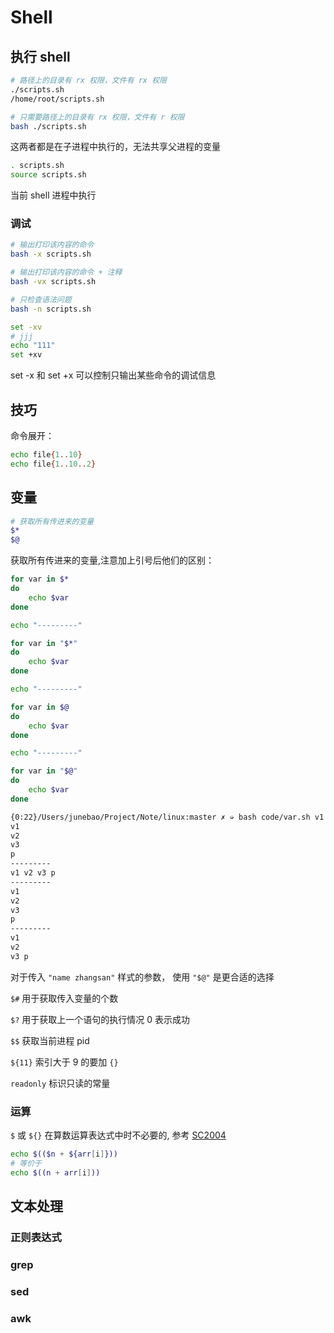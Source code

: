 # Shell

## 执行 shell

```sh
# 路径上的目录有 rx 权限，文件有 rx 权限
./scripts.sh
/home/root/scripts.sh
```

```sh
# 只需要路径上的目录有 rx 权限，文件有 r 权限
bash ./scripts.sh
```

这两者都是在子进程中执行的，无法共享父进程的变量

```sh
. scripts.sh
source scripts.sh
```

当前 shell 进程中执行

### 调试

```sh
# 输出打印该内容的命令
bash -x scripts.sh

# 输出打印该内容的命令 + 注释
bash -vx scripts.sh

# 只检查语法问题
bash -n scripts.sh
```

```sh
set -xv
# jjj
echo "111"
set +xv
```

set -x 和 set +x 可以控制只输出某些命令的调试信息

## 技巧

命令展开：

```sh
echo file{1..10}
echo file{1..10..2}
```

## 变量

```sh
# 获取所有传进来的变量
$*
$@
```

获取所有传进来的变量,注意加上引号后他们的区别：

```sh
for var in $*
do
    echo $var
done

echo "---------"

for var in "$*"
do
    echo $var
done

echo "---------"

for var in $@
do
    echo $var
done

echo "---------"

for var in "$@"
do
    echo $var
done
```

```txt
{0:22}/Users/junebao/Project/Note/linux:master ✗ ➭ bash code/var.sh v1 v2 "v3 p"
v1
v2
v3
p
---------
v1 v2 v3 p
---------
v1
v2
v3
p
---------
v1
v2
v3 p
```

对于传入 `"name zhangsan"` 样式的参数， 使用 `"$@"` 是更合适的选择

`$#` 用于获取传入变量的个数

`$?` 用于获取上一个语句的执行情况 0 表示成功

`$$` 获取当前进程 pid

`${11}` 索引大于 9 的要加 `{}`

`readonly` 标识只读的常量

### 运算

`$` 或 `${}` 在算数运算表达式中时不必要的, 参考 [SC2004](https://www.shellcheck.net/wiki/SC2004)

```sh
echo $(($n + ${arr[i]}))
# 等价于
echo $((n + arr[i]))
```

## 文本处理

### 正则表达式

### grep

### sed

### awk